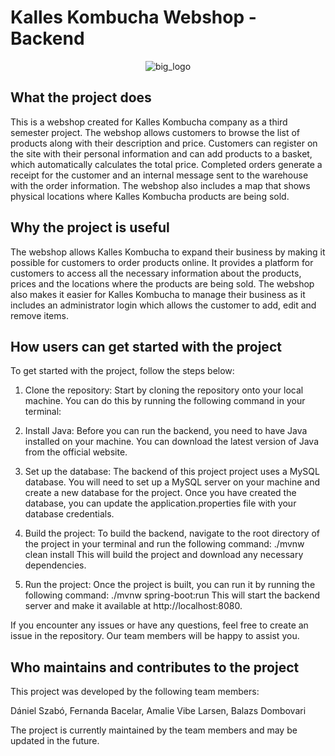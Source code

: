 # Kalles Kombucha Webshop - Backend

<p align="center">
  <img src="https://user-images.githubusercontent.com/60754393/235455418-7d752ca0-f797-4d93-bf26-6170816688a4.jpg" alt="big_logo">
</p>

## What the project does

This is a webshop created for Kalles Kombucha company as a third semester project. The webshop allows customers to browse the list of products along with their description and price. Customers can register on the site with their personal information and can add products to a basket, which automatically calculates the total price. Completed orders generate a receipt for the customer and an internal message sent to the warehouse with the order information. The webshop also includes a map that shows physical locations where Kalles Kombucha products are being sold.
 
## Why the project is useful
The webshop allows Kalles Kombucha to expand their business by making it possible for customers to order products online. It provides a platform for customers to access all the necessary information about the products, prices and the locations where the products are being sold. The webshop also makes it easier for Kalles Kombucha to manage their business as it includes an administrator login which allows the customer to add, edit and remove items.

## How users can get started with the project
To get started with the project, follow the steps below:

1. Clone the repository: Start by cloning the repository onto your local machine. You can do this by running the following command in your terminal:
2. Install Java: Before you can run the backend, you need to have Java installed on your machine. You can download the latest version of Java from the official website.
3. Set up the database: The backend of this project project uses a MySQL database. You will need to set up a MySQL server on your machine and create a new database for the project. Once you have created the database, you can update the application.properties file with your database credentials.

4. Build the project: To build the backend, navigate to the root directory of the project in your terminal and run the following command: ./mvnw clean install
This will build the project and download any necessary dependencies.

5. Run the project: Once the project is built, you can run it by running the following command: ./mvnw spring-boot:run
This will start the backend server and make it available at http://localhost:8080.

If you encounter any issues or have any questions, feel free to create an issue in the repository. Our team members will be happy to assist you.

## Who maintains and contributes to the project
This project was developed by the following team members:

Dániel Szabó,
Fernanda Bacelar,
Amalie Vibe Larsen,
Balazs Dombovari

The project is currently maintained by the team members and may be updated in the future.
